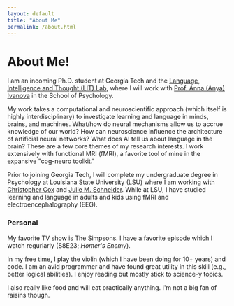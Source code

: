 ```yaml
---
layout: default
title: "About Me"
permalink: /about.html
---
```


# About Me!

I am an incoming Ph.D. student at Georgia Tech and the [Language, Intelligence and Thought (LIT) Lab](https://www.language-intelligence-thought.net/), where I will work with [Prof. Anna (Anya) Ivanova](https://psychology.gatech.edu/people/anna-ivanova) in the School of Psychology.

My work takes a computational and neuroscientific approach (which itself is highly interdisciplinary) to investigate learning and language in minds, brains, and machines. What/how do neural mechanisms allow us to accrue knowledge of our world? How can neuroscience influence the architecture of artificial neural networks? What does AI tell us about language in the brain? These are a few core themes of my research interests. I work extensively with functional MRI (fMRI), a favorite tool of mine in the expansive "cog-neuro toolkit."

Prior to joining Georgia Tech, I will complete my undergraduate degree in Psychology at Louisiana State University (LSU) where I am working with [Christopher Cox](https://www.lsu.edu/hss/psychology/faculty/cognitive/cox.php) and [Julie M. Schneider](https://juschnei.wixsite.com/lendlab/dr-julie-m-schneider). While at LSU, I have studied learning and language in adults and kids using fMRI and electroencephalography (EEG).

### Personal 

My favorite TV show is The Simpsons. I have a favorite episode which I watch regurlarly (S8E23; _Homer's Enemy_).

In my free time, I play the violin (which I have been doing for 10+ years) and code. I am an avid programmer and have found great utility in this skill (e.g., better logical abilities). I enjoy reading but mostly stick to science-y topics. 

I also really like food and will eat practically anything. I'm not a big fan of raisins though.
